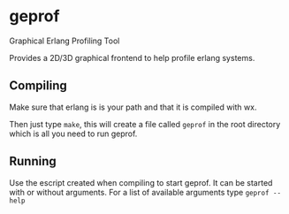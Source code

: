 geprof
====================
Graphical Erlang Profiling Tool

Provides a 2D/3D graphical frontend to help profile erlang systems.

Compiling
--------------------
Make sure that erlang is is your path and that it is compiled with wx.

Then just type `make`, this will create a file called `geprof` in the 
root directory which is all you need to run geprof.

Running
--------------------
Use the escript created when compiling to start geprof. It can be started 
with or without arguments. For a list of available arguments type 
`geprof --help`